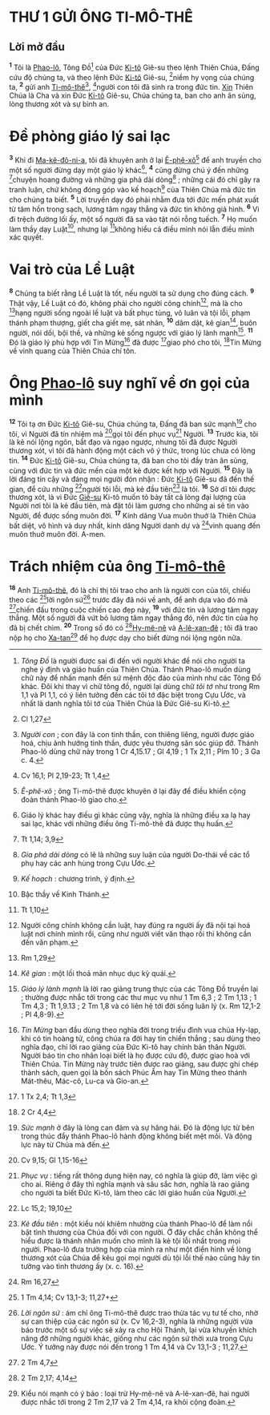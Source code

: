 # THƯ 1 GỬI ÔNG TI-MÔ-THÊ

## Lời mở đầu

<sup><b>1</b></sup> Tôi là [Phao-lô](), Tông Đồ[^1-655b310a-06ff-4769-bafd-11ce8f0c3f6c] của Đức [Ki-tô]() Giê-su theo lệnh Thiên Chúa, Đấng cứu độ chúng ta, và theo lệnh Đức [Ki-tô]() Giê-su, [^1@-655b310a-06ff-4769-bafd-11ce8f0c3f6c]niềm hy vọng của chúng ta, <sup><b>2</b></sup> gửi anh [Ti-mô-thê]()[^2-655b310a-06ff-4769-bafd-11ce8f0c3f6c], [^2@-655b310a-06ff-4769-bafd-11ce8f0c3f6c]người con tôi đã sinh ra trong đức tin. [Xin]() Thiên Chúa là Cha và xin Đức [Ki-tô]() Giê-su, Chúa chúng ta, ban cho anh ân sủng, lòng thương xót và sự bình an.

# Đề phòng giáo lý sai lạc

<sup><b>3</b></sup> Khi đi [Ma-kê-đô-ni-a](), tôi đã khuyên anh ở lại [Ê-phê-xô]()[^3-655b310a-06ff-4769-bafd-11ce8f0c3f6c] để anh truyền cho một số người đừng dạy một giáo lý khác[^4-655b310a-06ff-4769-bafd-11ce8f0c3f6c], <sup><b>4</b></sup> cũng đừng chú ý đến những [^3@-655b310a-06ff-4769-bafd-11ce8f0c3f6c]chuyện hoang đường và những gia phả dài dòng[^5-655b310a-06ff-4769-bafd-11ce8f0c3f6c] ; những cái đó chỉ gây ra tranh luận, chứ không đóng góp vào kế hoạch[^6-655b310a-06ff-4769-bafd-11ce8f0c3f6c] của Thiên Chúa mà đức tin cho chúng ta biết. <sup><b>5</b></sup> Lời truyền dạy đó phải nhằm đưa tới đức mến phát xuất từ tâm hồn trong sạch, lương tâm ngay thẳng và đức tin không giả hình. <sup><b>6</b></sup> Vì đi trệch đường lối ấy, một số người đã sa vào tật nói rỗng tuếch. <sup><b>7</b></sup> Họ muốn làm thầy dạy Luật[^7-655b310a-06ff-4769-bafd-11ce8f0c3f6c], nhưng lại [^4@-655b310a-06ff-4769-bafd-11ce8f0c3f6c]không hiểu cả điều mình nói lẫn điều mình xác quyết.

# Vai trò của Lề Luật

<sup><b>8</b></sup> Chúng ta biết rằng Lề Luật là tốt, nếu người ta sử dụng cho đúng cách. <sup><b>9</b></sup> Thật vậy, Lề Luật có đó, không phải cho người công chính[^8-655b310a-06ff-4769-bafd-11ce8f0c3f6c], mà là cho [^5@-655b310a-06ff-4769-bafd-11ce8f0c3f6c]hạng người sống ngoài lề luật và bất phục tùng, vô luân và tội lỗi, phạm thánh phạm thượng, giết cha giết mẹ, sát nhân, <sup><b>10</b></sup> dâm dật, kê gian[^9-655b310a-06ff-4769-bafd-11ce8f0c3f6c], buôn người, nói dối, bội thề, và những kẻ sống ngược với giáo lý lành mạnh[^10-655b310a-06ff-4769-bafd-11ce8f0c3f6c]. <sup><b>11</b></sup> Đó là giáo lý phù hợp với Tin Mừng[^11-655b310a-06ff-4769-bafd-11ce8f0c3f6c] đã được [^6@-655b310a-06ff-4769-bafd-11ce8f0c3f6c]giao phó cho tôi, [^7@-655b310a-06ff-4769-bafd-11ce8f0c3f6c]Tin Mừng về vinh quang của Thiên Chúa chí tôn.

# Ông [Phao-lô]() suy nghĩ về ơn gọi của mình

<sup><b>12</b></sup> Tôi tạ ơn Đức [Ki-tô]() Giê-su, Chúa chúng ta, Đấng đã ban sức mạnh[^12-655b310a-06ff-4769-bafd-11ce8f0c3f6c] cho tôi, vì Người đã tín nhiệm mà [^8@-655b310a-06ff-4769-bafd-11ce8f0c3f6c]gọi tôi đến phục vụ[^13-655b310a-06ff-4769-bafd-11ce8f0c3f6c] Người. <sup><b>13</b></sup> Trước kia, tôi là kẻ nói lộng ngôn, bắt đạo và ngạo ngược, nhưng tôi đã được Người thương xót, vì tôi đã hành động một cách vô ý thức, trong lúc chưa có lòng tin. <sup><b>14</b></sup> Đức [Ki-tô]() Giê-su, Chúa chúng ta, đã ban cho tôi đầy tràn ân sủng, cùng với đức tin và đức mến của một kẻ được kết hợp với Người. <sup><b>15</b></sup> Đây là lời đáng tin cậy và đáng mọi người đón nhận : Đức [Ki-tô]() Giê-su đã đến thế gian, để cứu những [^9@-655b310a-06ff-4769-bafd-11ce8f0c3f6c]người tội lỗi, mà kẻ đầu tiên[^14-655b310a-06ff-4769-bafd-11ce8f0c3f6c] là tôi. <sup><b>16</b></sup> Sở dĩ tôi được thương xót, là vì Đức [Giê-su]() Ki-tô muốn tỏ bày tất cả lòng đại lượng của Người nơi tôi là kẻ đầu tiên, mà đặt tôi làm gương cho những ai sẽ tin vào Người, để được sống muôn đời. <sup><b>17</b></sup> Kính dâng Vua muôn thuở là Thiên Chúa bất diệt, vô hình và duy nhất, kính dâng Người danh dự và [^10@-655b310a-06ff-4769-bafd-11ce8f0c3f6c]vinh quang đến muôn thuở muôn đời. A-men.

# Trách nhiệm của ông [Ti-mô-thê]()

<sup><b>18</b></sup> Anh [Ti-mô-thê](), đó là chỉ thị tôi trao cho anh là người con của tôi, chiếu theo các [^11@-655b310a-06ff-4769-bafd-11ce8f0c3f6c]lời ngôn sứ[^15-655b310a-06ff-4769-bafd-11ce8f0c3f6c] trước đây đã nói về anh, để anh dựa vào đó mà [^12@-655b310a-06ff-4769-bafd-11ce8f0c3f6c]chiến đấu trong cuộc chiến cao đẹp này, <sup><b>19</b></sup> với đức tin và lương tâm ngay thẳng. Một số người đã vứt bỏ lương tâm ngay thẳng đó, nên đức tin của họ đã bị chết chìm. <sup><b>20</b></sup> Trong số đó có [^13@-655b310a-06ff-4769-bafd-11ce8f0c3f6c][Hy-mê-nê]() và [A-lê-xan-đê]() ; tôi đã trao nộp họ cho [Xa-tan]()[^16-655b310a-06ff-4769-bafd-11ce8f0c3f6c] để họ được dạy cho biết đừng nói lộng ngôn nữa.

[^1-655b310a-06ff-4769-bafd-11ce8f0c3f6c]: _Tông Đồ_ là người được sai đi đến với người khác để nói cho người ta nghe ý định và giáo huấn của Thiên Chúa. Thánh Phao-lô muốn dùng chữ này để nhấn mạnh đến sứ mệnh độc đáo của mình như các Tông Đồ khác. Đôi khi thay vì chữ tông đồ, người lại dùng chữ _tôi tớ_ như trong Rm 1,1 và Pl 1,1, có ý liên tưởng đến các tôi tớ đặc biệt trong Cựu Ước, và nhất là danh nghĩa tôi tớ của Thiên Chúa là Đức Giê-su Ki-tô.

[^2-655b310a-06ff-4769-bafd-11ce8f0c3f6c]: _Người con_ ; con đây là con tinh thần, con thiêng liêng, người được giáo hoá, chịu ảnh hưởng tinh thần, được yêu thương săn sóc giúp đỡ. Thánh Phao-lô dùng chữ này trong 1 Cr 4,15.17 ; Gl 4,19 ; 1 Tx 2,11 ; Plm 10 ; 3 Ga c. 4.

[^3-655b310a-06ff-4769-bafd-11ce8f0c3f6c]: _Ê-phê-xô_ ; ông Ti-mô-thê được khuyên ở lại đây để điều khiển cộng đoàn thánh Phao-lô giao cho.

[^4-655b310a-06ff-4769-bafd-11ce8f0c3f6c]: Giáo lý khác hay điều gì khác cũng vậy, nghĩa là những điều xa lạ hay sai lạc, khác với những điều ông Ti-mô-thê đã được thụ huấn.

[^5-655b310a-06ff-4769-bafd-11ce8f0c3f6c]: _Gia phả dài dòng_ có lẽ là những suy luận của người Do-thái về các tổ phụ hay các anh hùng trong Cựu Ước.

[^6-655b310a-06ff-4769-bafd-11ce8f0c3f6c]: _Kế hoạch_ : chương trình, ý định.

[^7-655b310a-06ff-4769-bafd-11ce8f0c3f6c]: Bậc thầy về Kinh Thánh.

[^8-655b310a-06ff-4769-bafd-11ce8f0c3f6c]: Người công chính không cần luật, hay đúng ra người ấy đã nội tại hoá luật nơi chính mình rồi, cũng như người viết văn thạo rồi thì không cần đến văn phạm.

[^9-655b310a-06ff-4769-bafd-11ce8f0c3f6c]: _Kê gian_ : một lối thoả mãn nhục dục kỳ quái.

[^10-655b310a-06ff-4769-bafd-11ce8f0c3f6c]: _Giáo lý lành mạnh_ là lời rao giảng trung thực của các Tông Đồ truyền lại ; thường được nhắc tới trong các thư mục vụ như 1 Tm 6,3 ; 2 Tm 1,13 ; 1 Tm 4,3 ; Tt 1,9.13 ; 2 Tm 1,8 và có liên hệ tới đời sống luân lý (x. Rm 12,1-2 ; Pl 4,8-9).

[^11-655b310a-06ff-4769-bafd-11ce8f0c3f6c]: _Tin Mừng_ ban đầu dùng theo nghĩa đời trong triều đình vua chúa Hy-lạp, khi có tin hoàng tử, công chúa ra đời hay tin chiến thắng ; sau dùng theo nghĩa đạo, chỉ lời rao giảng của Đức Ki-tô hay chính bản thân Người. Người báo tin cho nhân loại biết là họ được cứu độ, được giao hoà với Thiên Chúa. Tin Mừng này trước tiên được rao giảng, sau được ghi chép thành sách, quen gọi là bốn sách Phúc Âm hay Tin Mừng theo thánh Mát-thêu, Mác-cô, Lu-ca và Gio-an.

[^12-655b310a-06ff-4769-bafd-11ce8f0c3f6c]: _Sức mạnh_ ở đây là lòng can đảm và sự hăng hái. Đó là động lực từ bên trong thúc đẩy thánh Phao-lô hành động không biết mệt mỏi. Và động lực này từ Chúa mà đến.

[^13-655b310a-06ff-4769-bafd-11ce8f0c3f6c]: _Phục vụ_ : tiếng rất thông dụng hiện nay, có nghĩa là giúp đỡ, làm việc gì cho ai. Riêng ở đây thì nghĩa mạnh và sâu sắc hơn, nghĩa là rao giảng cho người ta biết Đức Ki-tô, làm theo các lời giáo huấn của Người.

[^14-655b310a-06ff-4769-bafd-11ce8f0c3f6c]: _Kẻ đầu tiên_ : một kiểu nói khiêm nhường của thánh Phao-lô để làm nổi bật tình thương của Chúa đối với con người. Ở đây chắc chắn không thể hiểu được là thánh nhân muốn cho mình là kẻ tội lỗi nhất trong mọi người. Phao-lô đưa trường hợp của mình ra như một điển hình về lòng thương xót của Chúa để kêu gọi mọi người dù tội lỗi thế nào cũng hãy tin tưởng vào tình thương ấy (x. c. 16).

[^15-655b310a-06ff-4769-bafd-11ce8f0c3f6c]: _Lời ngôn sứ_ : ám chỉ ông Ti-mô-thê được trao thừa tác vụ tư tế cho, nhờ sự can thiệp của các ngôn sứ (x. Cv 16,2-3), nghĩa là những người vừa báo trước một số sự việc sẽ xảy ra cho Hội Thánh, lại vừa khuyến khích nâng đỡ những người khác, giống như các ngôn sứ thời xưa trong Cựu Ước. Ý tưởng này được nói đến trong 1 Tm 4,14 và Cv 13,1-3 ; 11,27.

[^16-655b310a-06ff-4769-bafd-11ce8f0c3f6c]: Kiểu nói mạnh có ý bảo : loại trừ Hy-mê-nê và A-lê-xan-đê, hai người được nhắc tới trong 2 Tm 2,17 và 2 Tm 4,14, ra khỏi cộng đoàn.

[^1@-655b310a-06ff-4769-bafd-11ce8f0c3f6c]: Cl 1,27

[^2@-655b310a-06ff-4769-bafd-11ce8f0c3f6c]: Cv 16,1; Pl 2,19-23; Tt 1,4

[^3@-655b310a-06ff-4769-bafd-11ce8f0c3f6c]: Tt 1,14; 3,9

[^4@-655b310a-06ff-4769-bafd-11ce8f0c3f6c]: Tt 1,10

[^5@-655b310a-06ff-4769-bafd-11ce8f0c3f6c]: Rm 1,29

[^6@-655b310a-06ff-4769-bafd-11ce8f0c3f6c]: 1 Tx 2,4; Tt 1,3

[^7@-655b310a-06ff-4769-bafd-11ce8f0c3f6c]: 2 Cr 4,4

[^8@-655b310a-06ff-4769-bafd-11ce8f0c3f6c]: Cv 9,15; Gl 1,15-16

[^9@-655b310a-06ff-4769-bafd-11ce8f0c3f6c]: Lc 15,2; 19,10

[^10@-655b310a-06ff-4769-bafd-11ce8f0c3f6c]: Rm 16,27

[^11@-655b310a-06ff-4769-bafd-11ce8f0c3f6c]: 1 Tm 4,14; Cv 13,1-3; 11,27+

[^12@-655b310a-06ff-4769-bafd-11ce8f0c3f6c]: 2 Tm 4,7

[^13@-655b310a-06ff-4769-bafd-11ce8f0c3f6c]: 2 Tm 2,17; 4,14
